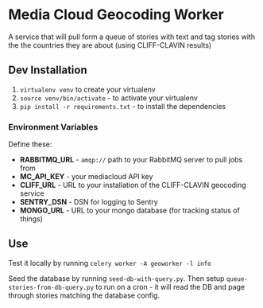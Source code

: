 Media Cloud Geocoding Worker
============================

A service that will pull form a queue of stories with text and tag stories with the the countries they are about
(using CLIFF-CLAVIN results)

Dev Installation
----------------

 1. `virtualenv venv` to create your virtualenv
 2. `source venv/bin/activate` - to activate your virtualenv
 3. `pip install -r requirements.txt` - to install the dependencies

### Environment Variables

Define these:
 * **RABBITMQ_URL** - `amqp://` path to your RabbitMQ server to pull jobs from
 * **MC_API_KEY** - your mediacloud API key
 * **CLIFF_URL** - URL to your installation of the CLIFF-CLAVIN geocoding service
 * **SENTRY_DSN** - DSN for logging to Sentry
 * **MONGO_URL** - URL to your mongo database (for tracking status of things)

Use
---

Test it locally by running `celery worker -A geoworker -l info`

Seed the database by running `seed-db-with-query.py`.
Then setup `queue-stories-from-db-query.py` to run on a cron - it will read the DB and page through stories matching the
database config.
